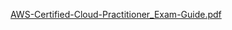 [AWS-Certified-Cloud-Practitioner_Exam-Guide.pdf](https://github.com/Ragdha-Elgaidi/Cloud-Essentials-Learning-Plan/files/10830085/AWS-Certified-Cloud-Practitioner_Exam-Guide.pdf)
